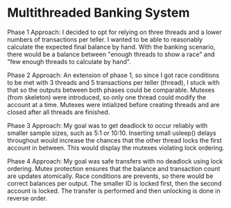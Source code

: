 # Multithreaded Banking System

Phase 1 Approach:
I decided to opt for relying on three threads and a lower numbers of transactions per teller.
I wanted to be able to reasonably calculate the expected final balance by hand.
With the banking scenario, there would be a balance between "enough threads to show a race"
and "few enough threads to calculate by hand".

Phase 2 Approach:
An extension of phase 1, so since I got race conditions to be met with 3 threads and 5 transactions per teller (thread),
I stuck with that so the outputs between both phases could be comparable.
Mutexes (from skeleton) were introduced, so only one thread could modify
the account at a time. Mutexes were intialized before creating threads and are closed after all threads are finished.

Phase 3 Approach:
My goal was to get deadlock to occur reliably with smaller sample sizes,
such as 5:1 or 10:10. Inserting small usleep() delays throughout would increase
the chances that the other thread locks the first account in between. This
would display the mutexes violating lock ordering.

Phase 4 Approach:
My goal was safe transfers with no deadlock using lock ordering.
Mutex protection ensures that the balance and transaction count are updates atomically.
Race conditions are prevents, so there would be correct balances per output.
The smaller ID is locked first, then the second account is locked.
The transfer is performed and then unlocking is done in reverse order.
